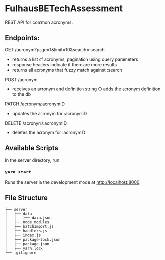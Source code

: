 # FulhausBETechAssessment

REST API for common acronyms.


## Endpoints:

GET /acronym?page=1&limit=10&search=:search
  - returns a list of acronyms, pagination using query parameters 
  - response headers indicate if there are more results
  - returns all acronyms that fuzzy match against :search
  
POST /acronym
  - receives an acronym and definition string ○ adds the acronym definition to the db
  
PATCH /acronym/:acronymID
  - updates the acronym for :acronymID
  
DELETE /acronym/:acronymID
  - deletes the acronym for :acronymID
  

## Available Scripts

In the server directory, run 

### `yarn start`

Runs the server in the development mode at [http://localhost:8000](http://localhost:8000).


## File Structure
```
├── server
│   ├── data
│   │   ├── data.json
│   ├── node_modules
│   ├── batchImport.js
│   ├── handlers.js
│   ├── index.js
│   ├── package-lock.json
│   ├── package.json
│   ├── yarn.lock
└── .gitignore
```

